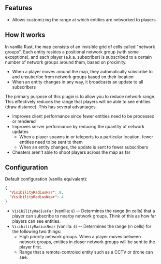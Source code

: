 ## Features

- Allows customizing the range at which entities are networked to players

## How it works

In vanilla Rust, the map consists of an invisible grid of cells called "network groups". Each entity resides a positional network group (with some exceptions), and each player (a.k.a. subscriber) is subscribed to a certain number of network groups around them, based on proximity.

- When a player moves around the map, they automatically subscribe to and unsubcribe from network groups based on their location
- When an entity changes in any way, it broadcasts an update to all subscribers

The primary purpose of this plugin is to allow you to reduce network range. This effectively reduces the range that players will be able to see entities (draw distance). This has several advantages.

- Improves client performance since fewer entities need to be processed or rendered
- Improves server performance by reducing the quantity of network updates
  - When a player spawns in or teleports to a particular location, fewer entities need to be sent to them
  - When an entity changes, the update is sent to fewer subscribers
- Cheaters aren't able to shoot players across the map as far

## Configuration

Default configuration (vanilla equivalent):

```json
{
  "VisibilityRadiusFar": 8,
  "VisibilityRadiusNear": 4
}
```

- `VisibilityRadiusFar` (vanilla: `8`) -- Determines the range (in cells) that a player can subscribe to nearby network groups. Think of this as how far players can see entities.
- `VisibilityRadiusNear` (vanilla: `4`) -- Determines the range (in cells) for the following two things:
  - High priority network groups. When a player moves between network groups, entities in closer network groups will be sent to the player first.
  - Range that a remote-controled entity such as a CCTV or drone can see.
